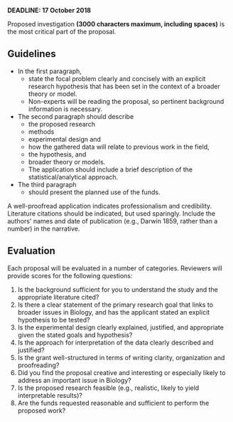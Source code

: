 **DEADLINE: 17 October 2018**  

Proposed investigation **(3000 characters maximum, including spaces)** is the most critical part of the proposal.

## Guidelines
- In the first paragraph,
  - state the focal problem clearly and concisely with an explicit research hypothesis that has been set in the context of a broader theory or model.
  - Non-experts will be reading the proposal, so pertinent background information is necessary.
- The second paragraph should describe
  - the proposed research
  - methods
  - experimental design and
  - how the gathered data will relate to previous work in the field,
  - the hypothesis, and
  - broader theory or models.
  - The application should include a brief description of the statistical/analytical approach.
- The third paragraph
  - should present the planned use of the funds.

A well-proofread application indicates professionalism and credibility.
Literature citations should be indicated, but used sparingly.
Include the authors' names and date of publication (e.g., Darwin 1859, rather than a number) in the narrative.

## Evaluation

Each proposal will be evaluated in a number of categories. Reviewers will provide scores for the following questions:
1. Is the background sufficient for you to understand the study and the appropriate literature cited?
2. Is there a clear statement of the primary research goal that links to broader issues in Biology, and has the applicant stated an explicit hypothesis to be tested?
3. Is the experimental design clearly explained, justified, and appropriate given the stated goals and hypothesis?
4. Is the approach for interpretation of the data clearly described and justified?
5. Is the grant well-structured in terms of writing clarity, organization and proofreading?
6. Did you find the proposal creative and interesting or especially likely to address an important issue in Biology?
7. Is the proposed research feasible (e.g., realistic, likely to yield interpretable results)?
8. Are the funds requested reasonable and sufficient to perform the proposed work?
